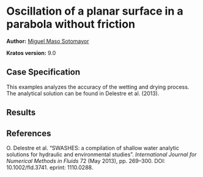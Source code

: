 # Oscillation of a planar surface in a parabola without friction

**Author:** [Miguel Maso Sotomayor](https://github.com/miguelmaso)

**Kratos version:** 9.0

## Case Specification
This examples analyzes the accuracy of the wetting and drying process. The analytical solution can be found in Delestre et al. (2013).

## Results


## References

O. Delestre et al. “SWASHES: a compilation of shallow water analytic solutions for hydraulic and environmental studies”. *International Journal for Numerical Methods in Fluids* 72 (May 2013), pp. 269–300. DOI: 10.1002/fld.3741. eprint: 1110.0288.
